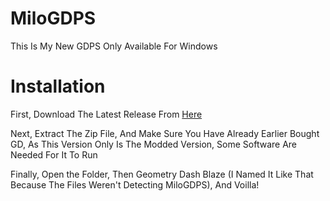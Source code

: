 # MiloGDPS
This Is My New GDPS Only Available For Windows
# Installation
First, Download The Latest Release From [Here](https://github.com/miledhomairah/MiloGDPS/releases)

Next, Extract The Zip File, And Make Sure You Have Already Earlier Bought GD, As This Version Only Is The Modded Version, Some Software Are Needed For It To Run

Finally, Open the Folder, Then Geometry Dash Blaze (I Named It Like That Because The Files Weren't Detecting MiloGDPS), And Voilla!
